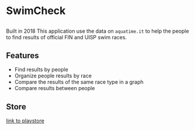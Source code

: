 # SwimCheck
## 
Built in 2018
This application use the data on ```aquatime.it``` to help the people to find results of official FIN and UISP swim races.

## Features

- Find results by people
- Organize people results by race 
- Compare the results of the same race type in a graph
- Compare results between people

## Store

[link to playstore](https://play.google.com/store/apps/details?id=com.claudiocavallaro.swimcheck)

